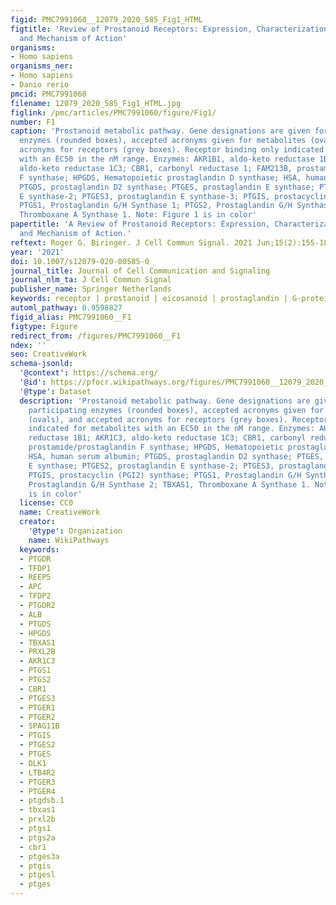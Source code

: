 ```yaml
---
figid: PMC7991060__12079_2020_585_Fig1_HTML
figtitle: 'Review of Prostanoid Receptors: Expression, Characterization, Regulation,
  and Mechanism of Action'
organisms:
- Homo sapiens
organisms_ner:
- Homo sapiens
- Danio rerio
pmcid: PMC7991060
filename: 12079_2020_585_Fig1_HTML.jpg
figlink: /pmc/articles/PMC7991060/figure/Fig1/
number: F1
caption: 'Prostanoid metabolic pathway. Gene designations are given for the participating
  enzymes (rounded boxes), accepted acronyms given for metabolites (ovals), and accepted
  acronyms for receptors (grey boxes). Receptor binding only indicated for metabolites
  with an EC50 in the nM range. Enzymes: AKR1B1, aldo-keto reductase 1B1; AKR1C3,
  aldo-keto reductase 1C3; CBR1, carbonyl reductase 1; FAM213B, prostamide/prostaglandin
  F synthase; HPGDS, Hematopoietic prostaglandin D synthase; HSA, human serum albumin;
  PTGDS, prostaglandin D2 synthase; PTGES, prostaglandin E synthase; PTGES2, prostaglandin
  E synthase-2; PTGES3, prostaglandin E synthase-3; PTGIS, prostacyclin (PGI2) synthase;
  PTGS1, Prostaglandin G/H Synthase 1; PTGS2, Prostaglandin G/H Synthase 2; TBXAS1,
  Thromboxane A Synthase 1. Note: Figure 1 is in color'
papertitle: 'A Review of Prostanoid Receptors: Expression, Characterization, Regulation,
  and Mechanism of Action.'
reftext: Roger G. Biringer. J Cell Commun Signal. 2021 Jun;15(2):155-184.
year: '2021'
doi: 10.1007/s12079-020-00585-0
journal_title: Journal of Cell Communication and Signaling
journal_nlm_ta: J Cell Commun Signal
publisher_name: Springer Netherlands
keywords: receptor | prostanoid | eicosanoid | prostaglandin | G-protein | signaling
automl_pathway: 0.9598827
figid_alias: PMC7991060__F1
figtype: Figure
redirect_from: /figures/PMC7991060__F1
ndex: ''
seo: CreativeWork
schema-jsonld:
  '@context': https://schema.org/
  '@id': https://pfocr.wikipathways.org/figures/PMC7991060__12079_2020_585_Fig1_HTML.html
  '@type': Dataset
  description: 'Prostanoid metabolic pathway. Gene designations are given for the
    participating enzymes (rounded boxes), accepted acronyms given for metabolites
    (ovals), and accepted acronyms for receptors (grey boxes). Receptor binding only
    indicated for metabolites with an EC50 in the nM range. Enzymes: AKR1B1, aldo-keto
    reductase 1B1; AKR1C3, aldo-keto reductase 1C3; CBR1, carbonyl reductase 1; FAM213B,
    prostamide/prostaglandin F synthase; HPGDS, Hematopoietic prostaglandin D synthase;
    HSA, human serum albumin; PTGDS, prostaglandin D2 synthase; PTGES, prostaglandin
    E synthase; PTGES2, prostaglandin E synthase-2; PTGES3, prostaglandin E synthase-3;
    PTGIS, prostacyclin (PGI2) synthase; PTGS1, Prostaglandin G/H Synthase 1; PTGS2,
    Prostaglandin G/H Synthase 2; TBXAS1, Thromboxane A Synthase 1. Note: Figure 1
    is in color'
  license: CC0
  name: CreativeWork
  creator:
    '@type': Organization
    name: WikiPathways
  keywords:
  - PTGDR
  - TFDP1
  - REEP5
  - APC
  - TFDP2
  - PTGDR2
  - ALB
  - PTGDS
  - HPGDS
  - TBXAS1
  - PRXL2B
  - AKR1C3
  - PTGS1
  - PTGS2
  - CBR1
  - PTGES3
  - PTGER1
  - PTGER2
  - SPAG11B
  - PTGIS
  - PTGES2
  - PTGES
  - DLK1
  - LTB4R2
  - PTGER3
  - PTGER4
  - ptgdsb.1
  - tbxas1
  - prxl2b
  - ptgs1
  - ptgs2a
  - cbr1
  - ptges3a
  - ptgis
  - ptgesl
  - ptges
---
```

